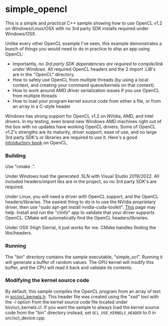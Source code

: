 # simple_opencl
This is a simple and *practical* C++ sample showing how to use OpenCL v1.2 on Windows/Linux/OSX with no 3rd party SDK installs required under Windows/OSX.

Unlike every other OpenCL example I've seen, this example demonstrates a bunch of things you would need to do in practice to ship an app using OpenCL:

- Importantly, *no 3rd party SDK dependencies are required to compile/link under Windows*. All required OpenCL headers and the 2 import .LIB's are in the "OpenCL" directory.
- How to safely use OpenCL from multiple threads (by using a local context, and creating your command queue/kernels on that context).
- How to work around AMD driver serialization issues if you use OpenCL from multiple threads
- How to load your program kernel source code from either a file, or from an array in a C-style header

Windows has strong support for OpenCL v1.2 on NVidia, AMD, and Intel drivers. In my testing, even brand new Windows AMD machines right out of the box with no updates have working OpenCL drivers. Some of OpenCL v1.2's strengths are its maturity, driver support, ease of use, and no large 3rd party SDK's or libraries are required to use it. Here's a good [introductory book](https://www.amazon.com/gp/product/B097827WWG/ref=ppx_yo_dt_b_search_asin_title?ie=UTF8&psc=1) on OpenCL.

### Building

Use "cmake .". 

Under Windows load the generated .SLN with Visual Studio 2019/2022. All included headers/import libs are in the project, so no 3rd party SDK's are required.

Under Linux, you will need a driver with OpenCL support, and the OpenCL headers/libraries. The easiest thing to do is to use the NVidia proprietary driver, then use "sudo apt-get install nvidia-cuda-toolkit". [This](https://linuxhandbook.com/setup-opencl-linux-docker/) page may help. Install and run the "clinfo" app to validate that your driver supports OpenCL. CMake will automatically find the OpenCL headers/libraries.

Under OSX (High Sierra), it just works for me. CMake handles finding the libs/headers.

### Running

The "bin" directory contains the sample executable, "simple_ocl". Running it will generate a buffer of random values. The GPU kernel will modify this buffer, and the CPU will read it back and validate its contents.

### Modifying the kernel source code

By default, this sample compiles the OpenCL program from an array of text in [src/ocl_kernels.h](src/ocl_kernels.h). This header file was created using the "xxd" tool with the -i option from the kernel source code file located under bin/ocl_kernels.cl. If you want the sample to always load the kernel source code from the "bin" directory instead, set `OCL_USE_KERNELS_HEADER` to 0 in src/ocl_device.cpp.
